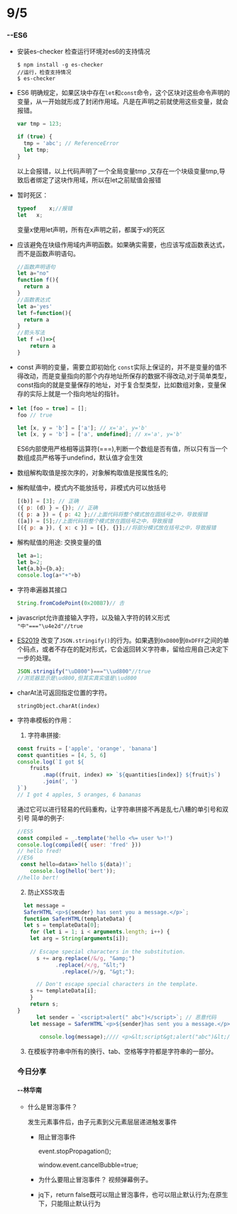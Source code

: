 # 9/5

### --ES6

- 安装es-checker 检查运行环境对es6的支持情况

  ```shell
  $ npm install -g es-checker
  //运行，检查支持情况
  $ es-checker
  ```

- ES6 明确规定，如果区块中存在`let`和`const`命令，这个区块对这些命令声明的变量，从一开始就形成了封闭作用域。凡是在声明之前就使用这些变量，就会报错。

  ```javascript
  var tmp = 123;
  
  if (true) {
    tmp = 'abc'; // ReferenceError
    let tmp;
  }
  ```

  以上会报错，以上代码声明了一个全局变量tmp ,又存在一个块级变量tmp,导致后者绑定了这块作用域，所以在let之前赋值会报错

- 暂时死区：

  ```js
  typeof	x;//报错
  let	x;
  ```

  变量x使用let声明，所有在x声明之前，都属于x的死区

- 应该避免在块级作用域内声明函数。如果确实需要，也应该写成函数表达式，而不是函数声明语句。

  ```js
  //函数声明语句
  let a="no"
  function f(){
  	return a
  }
  //函数表达式
  let a='yes'
  let f=function(){
  	return a
  }
  //箭头写法
  let f =()=>{
      return a
  }
  ```

- const 声明的变量，需要立即初始化
  `const`实际上保证的，并不是变量的值不得改动，而是变量指向的那个内存地址所保存的数据不得改动,对于简单类型，const指向的就是变量保存的地址，对于复合型类型，比如数组对象，变量保存的实际上就是一个指向地址的指针。

- ```javascript
  let [foo = true] = [];
  foo // true
  
  let [x, y = 'b'] = ['a']; // x='a', y='b'
  let [x, y = 'b'] = ['a', undefined]; // x='a', y='b'
  ```

  ES6内部使用严格相等运算符(===),判断一个数组是否有值，所以只有当一个数组成员严格等于undefind，默认值才会生效

- 数组解构取值是按次序的，对象解构取值是按属性名的;

- 解构赋值中，模式内不能放括号，非模式内可以放括号

  ```js
  [(b)] = [3]; // 正确
  ({ p: (d) } = {}); // 正确
  ({ p: a }) = { p: 42 };//上面代码将整个模式放在圆括号之中，导致报错
  ([a]) = [5];//上面代码将整个模式放在圆括号之中，导致报错
  [({ p: a }), { x: c }] = [{}, {}];//将部分模式放在括号之中，导致报错
  ```

- 解构赋值的用途:
  交换变量的值

  ```js
  let a=1;
  let b=2;
  let{a,b}={b,a};
  console.log(a+"+"+b)
  ```

- 字符串遍器其接口

  ```js
  String.fromCodePoint(0x20BB7)// 𠮷
  ```

- javascript允许直接输入字符，以及输入字符的转义形式
  `"中"==="\u4e2d"//true` 

- [ES2019](https://github.com/tc39/proposal-well-formed-stringify) 改变了`JSON.stringify()`的行为。如果遇到`0xD800`到`0xDFFF`之间的单个码点，或者不存在的配对形式，它会返回转义字符串，留给应用自己决定下一步的处理。

  ```js
  JSON.stringify("\uD800")==="\\ud800"//true
  //浏览器显示是\ud800,但其实真实值是\\ud800
  ```

- charAt法可返回指定位置的字符。

  ```
  stringObject.charAt(index)
  ```

- 字符串模板的作用：

  1. 字符串拼接:

  ```js
  const fruits = ['apple', 'orange', 'banana']
  const quantities = [4, 5, 6]
  console.log(`I got ${
      fruits
          .map((fruit, index) => `${quantities[index]} ${fruit}s`)
          .join(', ')
  }`)
  // I got 4 apples, 5 oranges, 6 bananas
  ```

  通过它可以进行轻易的代码重构，让字符串拼接不再是乱七八糟的单引号和双引号
  简单的例子:

  ```js
  //ES5
  const compiled = _.template('hello <%= user %>!')
  console.log(compiled({ user: 'fred' }))
  // hello fred!
  //ES6  
   const hello=data=>`hello ${data}!`;
      console.log(hello('bert'));
  //hello bert!
  ```

  2. 防止XSS攻击
  
   ```js
     let message =
     SaferHTML`<p>${sender} has sent you a message.</p>`;
     function SaferHTML(templateData) {
     let s = templateData[0];
       for (let i = 1; i < arguments.length; i++) {
       let arg = String(arguments[i]);
     
       // Escape special characters in the substitution.
         s += arg.replace(/&/g, "&amp;")
               .replace(/</g, "&lt;")
                 .replace(/>/g, "&gt;");
   
         // Don't escape special characters in the template.
       s += templateData[i];
       }
       return s;
   }
         let sender = `<script>alert(" abc")</script>`; // 恶意代码
       let message = SaferHTML`<p>${sender}has sent you a message.</p>`;
         
          console.log(message);//// <p>&lt;script&gt;alert("abc")&lt;/script&gt; has sent you a message.</p>
     ```
  
     
  
  3. 在模板字符串中所有的换行、tab、空格等字符都是字符串的一部分。
  
  ### 今日分享 
  
  #### --林华南
  
  - 什么是冒泡事件？
  
    发生元素事件后，由子元素到父元素层层递进触发事件
  
    - 阻止冒泡事件
  
      event.stopPropagation();
  
      window.event.cancelBubble=true;
  
    - 为什么要阻止冒泡事件？
      视频弹幕例子。
  
    - jq下，return false既可以阻止冒泡事件，也可以阻止默认行为;在原生下，只能阻止默认行为
  
  